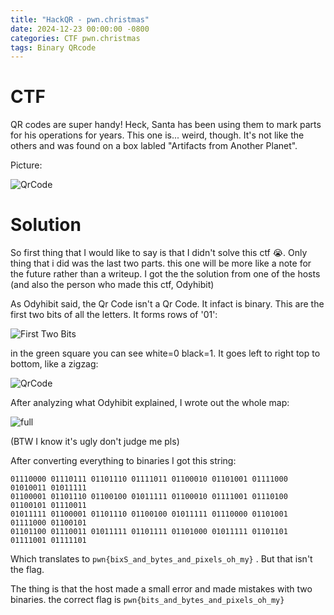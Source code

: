 ```yaml
---
title: "HackQR - pwn.christmas"
date: 2024-12-23 00:00:00 -0800
categories: CTF pwn.christmas
tags: Binary QRcode
---
```



# CTF


QR codes are super handy! Heck, Santa has been using them to mark parts for his operations for years. This one is... weird, though. It's not like the others and was found on a box labled "Artifacts from Another Planet".

Picture:

![QrCode](https://jester-var.github.io/assets/images/Hackqr_code.png)


# Solution

So first thing that I would like to say is that I didn't solve this ctf 😭. Only thing that i did was the last two parts. this one will be more like a note for the future rather than a writeup. I got the the solution from one of the hosts (and also the person who made this ctf, Odyhibit)

As Odyhibit said, the Qr Code isn't a Qr Code. It infact is binary. This are the first two bits of all the letters. It forms rows of '01':

![First Two Bits](https://jester-var.github.io/assets/images/first_2_bits.png)


in the green square you can see white=0 black=1. It goes left to right top to bottom, like a zigzag:


![QrCode](https://jester-var.github.io/assets/images/letter_p.png)

After analyzing what Odyhibit explained, I wrote out the whole map:

![full](https://jester-var.github.io/assets/images/full.png)

(BTW I know it's ugly don't judge me pls)

After converting everything to binaries I got this string:

```binary
01110000 01110111 01101110 01111011 01100010 01101001 01111000 01010011 01011111
01100001 01101110 01100100 01011111 01100010 01111001 01110100 01100101 01110011
01011111 01100001 01101110 01100100 01011111 01110000 01101001 01111000 01100101 
01101100 01110011 01011111 01101111 01101000 01011111 01101101 01111001 01111101
```


Which translates to `pwn{bixS_and_bytes_and_pixels_oh_my}` . But that isn't the flag.

The thing is that the host made a small error and made mistakes with two binaries. the correct flag is `pwn{bits_and_bytes_and_pixels_oh_my}`
